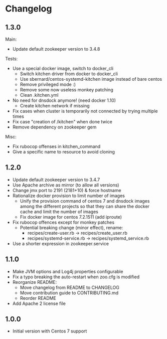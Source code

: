 Changelog
=========

1.3.0
-----

Main:
- Update default zookeeper version to 3.4.8

Tests:
- Use a special docker image, switch to docker_cli
  + Switch kitchen driver from docker to docker_cli
  + Use sbernard/centos-systemd-kitchen image instead of bare centos
  + Remove privileged mode :)
  + Remove some now useless monkey patching
  + Clean .kitchen.yml
- No need for dnsdock anymore! (need docker 1.10)
  + Create kitchen network if missing
- Fix cases when cluster is temporarily not connected by trying multiple times
- Fix case "creation of /kitchen" when done twice
- Remove dependency on zookeeper gem

Misc:
- Fix rubocop offenses in kitchen_command
- Give a specific name to resource to avoid cloning

1.2.0
-----

- Update default zookeeper version to 3.4.7
- Use Apache archive as mirror (to allow all versions)
- Change jmx port to 2191 (2181+10) & force hostname
- Rationalize docker provision to limit number of images
  + Unify the provision command of centos 7 and dnsdock images among the
    different projects so that they can share the docker cache and limit
    the number of images
  + Fix docker image for centos 7.2.1511 (add iproute)
- Fix rubocop offences except for monkey patches
  + Potential breaking change (minor effect), rename:
    - recipes/create-user.rb -> recipes/create_user.rb
    - recipes/systemd-service.rb -> recipes/systemd_service.rb
- Use a shorter expression in zookeeper.service

1.1.0
-----

- Make JVM options and Log4j properties configurable
- Fix a typo breaking the auto-restart when zoo.cfg is modified
- Reorganize README:
  + Move changelog from README to CHANGELOG
  + Move contribution guide to CONTRIBUTING.md
  + Reorder README
- Add Apache 2 license file

1.0.0
-----

- Initial version with Centos 7 support
